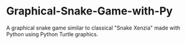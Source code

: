 # Graphical-Snake-Game-with-Py
A graphical snake game similar to classical "Snake Xenzia" made with  Python using Python Turtle graphics.
